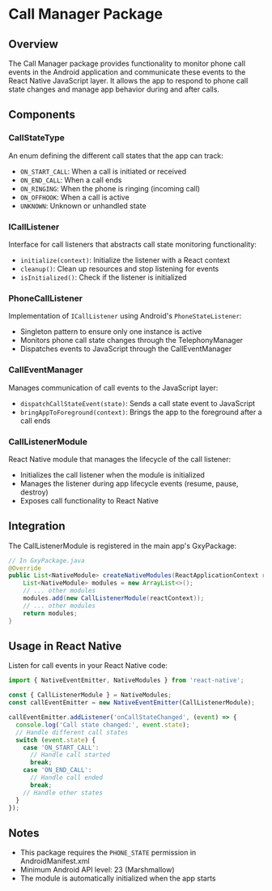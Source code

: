 # Call Manager Package

## Overview
The Call Manager package provides functionality to monitor phone call events in the Android application and communicate these events to the React Native JavaScript layer. It allows the app to respond to phone call state changes and manage app behavior during and after calls.

## Components

### CallStateType
An enum defining the different call states that the app can track:
- `ON_START_CALL`: When a call is initiated or received
- `ON_END_CALL`: When a call ends
- `ON_RINGING`: When the phone is ringing (incoming call)
- `ON_OFFHOOK`: When a call is active
- `UNKNOWN`: Unknown or unhandled state

### ICallListener
Interface for call listeners that abstracts call state monitoring functionality:
- `initialize(context)`: Initialize the listener with a React context
- `cleanup()`: Clean up resources and stop listening for events
- `isInitialized()`: Check if the listener is initialized

### PhoneCallListener
Implementation of `ICallListener` using Android's `PhoneStateListener`:
- Singleton pattern to ensure only one instance is active
- Monitors phone call state changes through the TelephonyManager
- Dispatches events to JavaScript through the CallEventManager

### CallEventManager
Manages communication of call events to the JavaScript layer:
- `dispatchCallStateEvent(state)`: Sends a call state event to JavaScript
- `bringAppToForeground(context)`: Brings the app to the foreground after a call ends

### CallListenerModule
React Native module that manages the lifecycle of the call listener:
- Initializes the call listener when the module is initialized
- Manages the listener during app lifecycle events (resume, pause, destroy)
- Exposes call functionality to React Native

## Integration
The CallListenerModule is registered in the main app's GxyPackage:

```java
// In GxyPackage.java
@Override
public List<NativeModule> createNativeModules(ReactApplicationContext reactContext) {
    List<NativeModule> modules = new ArrayList<>();
    // ... other modules
    modules.add(new CallListenerModule(reactContext));
    // ... other modules
    return modules;
}
```

## Usage in React Native

Listen for call events in your React Native code:
```javascript
import { NativeEventEmitter, NativeModules } from 'react-native';

const { CallListenerModule } = NativeModules;
const callEventEmitter = new NativeEventEmitter(CallListenerModule);

callEventEmitter.addListener('onCallStateChanged', (event) => {
  console.log('Call state changed:', event.state);
  // Handle different call states
  switch (event.state) {
    case 'ON_START_CALL':
      // Handle call started
      break;
    case 'ON_END_CALL':
      // Handle call ended
      break;
    // Handle other states
  }
});
```

## Notes
- This package requires the `PHONE_STATE` permission in AndroidManifest.xml
- Minimum Android API level: 23 (Marshmallow)
- The module is automatically initialized when the app starts 